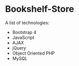 # Bookshelf-Store
A list of technologies:
- Bootstrap 4
- JavaScript
- AJAX
- jQuery
- Object Oriented PHP
- MySQL
